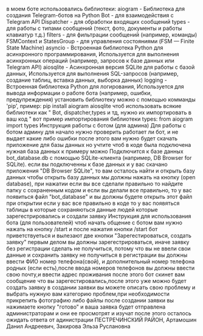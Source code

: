в моем боте использовались библиотеки:
aiogram - Библиотека для создания Telegram-ботов на Python
Bot - для взаимодействия с Telegram API
Dispatcher - для обработки входящих сообщений
types - для работы с типами сообщений (текст, фото, документы и работы клавиатур т.д.)
filters - для фильтрации сообщений (например, команды)
FSMContext и StatesGroup - для управления состояниями (FSM — Finite State Machine)
asyncio - Встроенная библиотека Python для асинхронного программирования, Используется для выполнения асинхронных операций (например, запросов к базе данных или Telegram API)
aiosqlite - Асинхронная версия SQLite для работы с базой данных, Используется для выполнения SQL-запросов (например, создание таблиц, вставка данных, выборка данных)
logging - Встроенная библиотека Python для логирования, Используется для вывода информации о работе бота (например, ошибки, предупреждения)
установить библиотеку можно с помощью комманды 'pip', пример: pip install aiogram aiosqlite
чтоб использовать всякие библиотеки как " Bot, dispatcher,types и тд, нужно их импортировать в ваш код " вот пример импортирования библиотеки types: from aiogram import types
Инструкция работы с ботом (для админа)
Для работы с ботом админу для начало нужно проверить работает ли бот, и не выдает какие либо ошибки
после этого вам нужно будет скачать приложение для базы данных  но учтите чтоб в коде была подключена нужная база данных 
к примеру можно Подключится к базе данных bot_database.db с помощью SQLite-клиента (например, DB Browser for SQLite).
если вы подключенны к базе данных и у вас скачано приложения  "DB Browser  SQLite", то вам осталось найти и открыть базу данных
чтобы открыть базу данных мы должны нажать на кнопку (open database), при нажатии если вы все сделали правильно то найдите  папку с сохраненным кодом
и если вы делали все правильно, то у вас появиться файл "bot_database" и вы должны будете открыть этот файл
при открытии если у вас все правильно в коде то у вас появяться таблицы в которые сохраняються данные людей которые зарегестрировались и создали заявку
Инструкция для использования бота (для пользователей)
чтоб начать общение с ботом вам нужно нажать на кнопку /start
и после нажатия кнопки /start бот приветствуеться и вылезают две кнопки "Зарегестироваться, создать заявку"
первым делом вы должны зарегестрироваться, иначе заявку без регистрации сделать не получиться, потому что вы не ввели свои данные и сохранить заявку не получиться
в регистрации вы должны ввести ФИО номер телефона(свой), и дополнительный номер телефона родных (если есть),после ввода номеров телефонов вы должны ввести свою почту,и ввести адрес проживания
после этого бот скинет вам сообщение что вы зарегестировались,после этого уже можно будет создать заявку
в создании заявки вы можете описать свою проблему и выбрать нужную вам категорию проблем,при необходимости прикрепить фотографию либо файлы
после создании заявки вы нажимаете кнопку "готово" и ваша заявка будет отправлена администраторам и они ее просмотрят и изучат 
после этого осталось ожидать ответа от адинистрации
ПЕСТРЕЧИНСКИЙ РАЙОН, Артамошин Данил Андреевич, Закирова Эльза Руслановна
